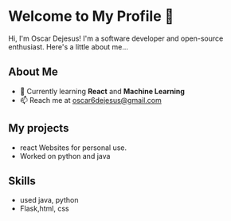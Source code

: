 # Welcome to My Profile 👋



Hi, I'm Oscar Dejesus! I'm a software developer and open-source enthusiast. Here's a little about me...

## About Me
- 🌱 Currently learning **React** and **Machine Learning**
- 📫 Reach me at [oscar6dejesus@gmail.com](mailto:oscar6dejesus@gmail.com)

## My projects
-  react Websites for personal use.
-  Worked on python and java

## Skills
-  used java, python
-  Flask,html, css
